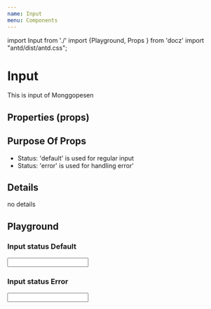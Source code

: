 ```yaml
---
name: Input
menu: Components
---
```


import Input from './'
import {Playground, Props } from 'docz'
import "antd/dist/antd.css";

# Input
This is input of Monggopesen

## Properties (props)
<Props of={Input} />

## Purpose Of Props
- Status: 'default' is used for regular input
- Status: 'error' is used for handling error'

## Details
no details

## Playground

### Input status Default
<Playground>
    <Input status="default" />
</Playground>

### Input status Error
<Playground>
    <Input status="error" />
</Playground>
